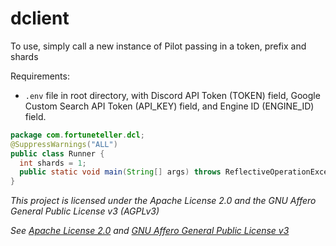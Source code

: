 # dclient

To use, simply call a new instance of Pilot passing in a token, prefix and shards

Requirements:
- `.env` file in root directory, with Discord API Token (TOKEN) field,
 Google Custom Search API Token (API_KEY) field,
 and Engine ID (ENGINE_ID) field.

```java
package com.fortuneteller.dcl;
@SuppressWarnings("ALL")
public class Runner {
  int shards = 1;
  public static void main(String[] args) throws ReflectiveOperationException { new Flesh("token", "prefix", shards); }
}
```

*This project is licensed under the Apache License 2.0 and the GNU Affero General Public License v3 (AGPLv3)*

*See [Apache License 2.0](ApacheLicense2.0.md) and [GNU Affero General Public License v3](GNUAGPLv3.md)*

